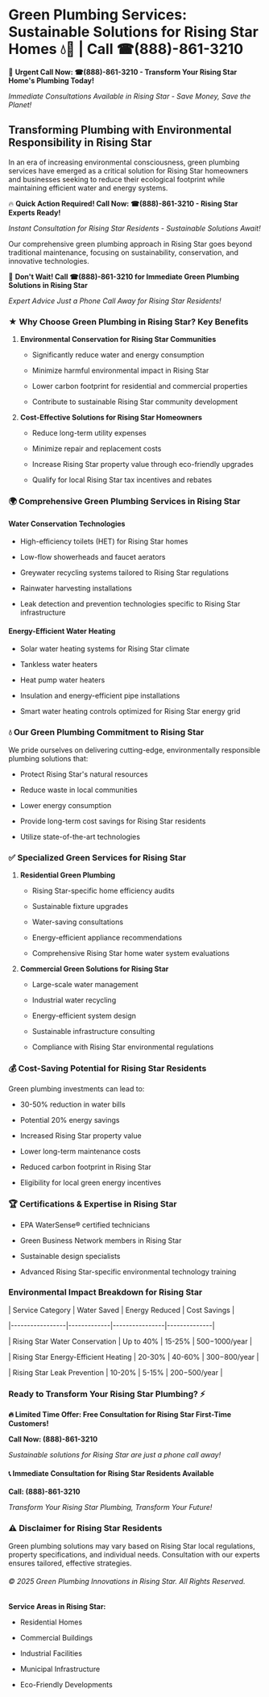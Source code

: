 # Green Plumbing Services: Sustainable Solutions for Rising Star Homes 💧🌿 | Call ☎(888)-861-3210

🚨 **Urgent Call Now: ☎(888)-861-3210 - Transform Your Rising Star Home's Plumbing Today!**
*Immediate Consultations Available in Rising Star - Save Money, Save the Planet!*

## Transforming Plumbing with Environmental Responsibility in Rising Star

In an era of increasing environmental consciousness, green plumbing services have emerged as a critical solution for Rising Star homeowners and businesses seeking to reduce their ecological footprint while maintaining efficient water and energy systems. 

🔥 **Quick Action Required! Call Now: ☎(888)-861-3210 - Rising Star Experts Ready!**
*Instant Consultation for Rising Star Residents - Sustainable Solutions Await!*

Our comprehensive green plumbing approach in Rising Star goes beyond traditional maintenance, focusing on sustainability, conservation, and innovative technologies.

🚨 **Don't Wait! Call ☎(888)-861-3210 for Immediate Green Plumbing Solutions in Rising Star**
*Expert Advice Just a Phone Call Away for Rising Star Residents!*

### ★ Why Choose Green Plumbing in Rising Star? Key Benefits

1. **Environmental Conservation for Rising Star Communities** 
   - Significantly reduce water and energy consumption
   - Minimize harmful environmental impact in Rising Star
   - Lower carbon footprint for residential and commercial properties
   - Contribute to sustainable Rising Star community development

2. **Cost-Effective Solutions for Rising Star Homeowners** 
   - Reduce long-term utility expenses
   - Minimize repair and replacement costs
   - Increase Rising Star property value through eco-friendly upgrades
   - Qualify for local Rising Star tax incentives and rebates

### 🌍 Comprehensive Green Plumbing Services in Rising Star

#### Water Conservation Technologies
- High-efficiency toilets (HET) for Rising Star homes
- Low-flow showerheads and faucet aerators
- Greywater recycling systems tailored to Rising Star regulations
- Rainwater harvesting installations
- Leak detection and prevention technologies specific to Rising Star infrastructure

#### Energy-Efficient Water Heating
- Solar water heating systems for Rising Star climate
- Tankless water heaters
- Heat pump water heaters
- Insulation and energy-efficient pipe installations
- Smart water heating controls optimized for Rising Star energy grid

### 💧 Our Green Plumbing Commitment to Rising Star

We pride ourselves on delivering cutting-edge, environmentally responsible plumbing solutions that:
- Protect Rising Star's natural resources
- Reduce waste in local communities
- Lower energy consumption
- Provide long-term cost savings for Rising Star residents
- Utilize state-of-the-art technologies

### ✅ Specialized Green Services for Rising Star

1. **Residential Green Plumbing**
   - Rising Star-specific home efficiency audits
   - Sustainable fixture upgrades
   - Water-saving consultations
   - Energy-efficient appliance recommendations
   - Comprehensive Rising Star home water system evaluations

2. **Commercial Green Solutions for Rising Star**
   - Large-scale water management
   - Industrial water recycling
   - Energy-efficient system design
   - Sustainable infrastructure consulting
   - Compliance with Rising Star environmental regulations

### 💰 Cost-Saving Potential for Rising Star Residents

Green plumbing investments can lead to:
- 30-50% reduction in water bills
- Potential 20% energy savings
- Increased Rising Star property value
- Lower long-term maintenance costs
- Reduced carbon footprint in Rising Star
- Eligibility for local green energy incentives

### 🏆 Certifications & Expertise in Rising Star

- EPA WaterSense® certified technicians
- Green Business Network members in Rising Star
- Sustainable design specialists
- Advanced Rising Star-specific environmental technology training

### Environmental Impact Breakdown for Rising Star

| Service Category | Water Saved | Energy Reduced | Cost Savings |
|-----------------|-------------|----------------|--------------|
| Rising Star Water Conservation | Up to 40% | 15-25% | $500-$1000/year |
| Rising Star Energy-Efficient Heating | 20-30% | 40-60% | $300-$800/year |
| Rising Star Leak Prevention | 10-20% | 5-15% | $200-$500/year |

### Ready to Transform Your Rising Star Plumbing? ⚡

**🔥 Limited Time Offer: Free Consultation for Rising Star First-Time Customers!**

**Call Now: (888)-861-3210**
*Sustainable solutions for Rising Star are just a phone call away!*

#### 📞 Immediate Consultation for Rising Star Residents Available

**Call: (888)-861-3210**
*Transform Your Rising Star Plumbing, Transform Your Future!*

### ⚠️ Disclaimer for Rising Star Residents

Green plumbing solutions may vary based on Rising Star local regulations, property specifications, and individual needs. Consultation with our experts ensures tailored, effective strategies.

###### © 2025 Green Plumbing Innovations in Rising Star. All Rights Reserved.

**Service Areas in Rising Star:** 
- Residential Homes
- Commercial Buildings
- Industrial Facilities
- Municipal Infrastructure
- Eco-Friendly Developments